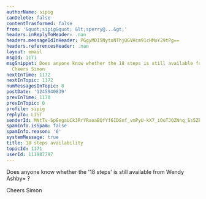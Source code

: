 ```yaml
---
authorName: sipig
canDelete: false
contentTrasformed: false
from: '&quot;sipig&quot; &lt;sperry@...&gt;'
headers.inReplyToHeader: .nan
headers.messageIdInHeader: PGgyMDI5NytoNThjQGVHcm91cHMuY29tPg==
headers.referencesHeader: .nan
layout: email
msgId: 1171
msgSnippet: Does anyone know whether the 18 steps is still available from Wendy Ashby?
  Cheers Simon
nextInTime: 1172
nextInTopic: 1172
numMessagesInTopic: 8
postDate: '1245940839'
prevInTime: 1170
prevInTopic: 0
profile: sipig
replyTo: LIST
senderId: MNtTv-SpEegaUCk3RrYRaoaBQfYf6IDSnf_vmPyU-kX7_iOuTJQZNnq_Ss5ZP19WP1EbrncnPCvwzwjJOIN7VieyVHlzUog
spamInfo.isSpam: false
spamInfo.reason: '6'
systemMessage: true
title: 18 steps availability
topicId: 1171
userId: 111987797
---
```


Does anyone know whether the '18 steps' is still available from Wendy Ashby=
?

Cheers
Simon


